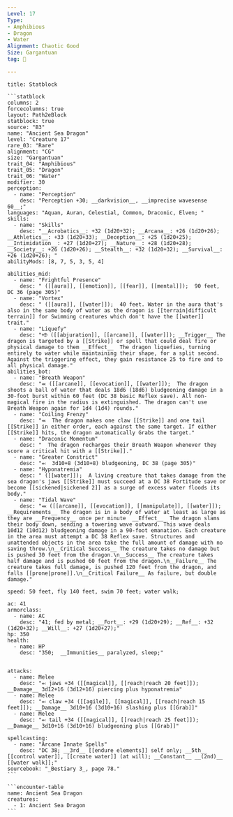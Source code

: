 ```yaml
---
Level: 17
Type:
- Amphibious
- Dragon
- Water
Alignment: Chaotic Good
Size: Gargantuan
tag: 👹

---
```


````ad-info
title: Statblock

```statblock
columns: 2
forcecolumns: true
layout: Path2eBlock
statblock: true
source: "B3"
name: "Ancient Sea Dragon"
level: "Creature 17"
rare_03: "Rare"
alignment: "CG"
size: "Gargantuan"
trait_04: "Amphibious"
trait_05: "Dragon"
trait_06: "Water"
modifier: 30
perception:
  - name: "Perception"
    desc: "Perception +30; __darkvision__, __imprecise wavesense 60__;"
languages: "Aquan, Auran, Celestial, Common, Draconic, Elven; "
skills:
  - name: "Skills"
    desc: "__Acrobatics__: +32 (1d20+32); __Arcana__: +26 (1d20+26); __Athletics__: +33 (1d20+33); __Deception__: +25 (1d20+25); __Intimidation__: +27 (1d20+27); __Nature__: +28 (1d20+28); __Society__: +26 (1d20+26); __Stealth__: +32 (1d20+32); __Survival__: +26 (1d20+26); "
abilityMods: [8, 7, 5, 3, 5, 4]

abilities_mid:
  - name: "Frightful Presence"
    desc: " ([[aura]], [[emotion]], [[fear]], [[mental]]);  90 feet, DC 36 (page 305)"
  - name: "Vortex"
    desc: " ([[aura]], [[water]]);  40 feet. Water in the aura that's also in the same body of water as the dragon is [[terrain|difficult terrain]] for Swimming creatures which don't have the [[water]] trait."
  - name: "Liquefy"
    desc: "⬲ ([[abjuration]], [[arcane]], [[water]]); __Trigger__ The dragon is targeted by a [[Strike]] or spell that could deal fire or physical damage to them __Effect__  The dragon liquefies, turning entirely to water while maintaining their shape, for a split second. Against the triggering effect, they gain resistance 25 to fire and to all physical damage."
abilities_bot:
  - name: "Breath Weapon"
    desc: "⬺ ([[arcane]], [[evocation]], [[water]]);  The dragon shoots a ball of water that deals 18d6 (18d6) bludgeoning damage in a 30-foot burst within 60 feet (DC 38 basic Reflex save). All non-magical fire in the radius is extinguished. The dragon can't use Breath Weapon again for 1d4 (1d4) rounds."
  - name: "Coiling Frenzy"
    desc: "⬺  The dragon makes one claw [[Strike]] and one tail [[Strike]] in either order, each against the same target. If either [[Strike]] hits, the dragon automatically Grabs the target."
  - name: "Draconic Momentum"
    desc: "  The dragon recharges their Breath Weapon whenever they score a critical hit with a [[Strike]]."
  - name: "Greater Constrict"
    desc: "⬻  3d10+8 (3d10+8) bludgeoning, DC 38 (page 305)"
  - name: "Hyponatremia"
    desc: " ([[water]]);  A living creature that takes damage from the sea dragon's jaws [[Strike]] must succeed at a DC 38 Fortitude save or become [[sickened|sickened 2]] as a surge of excess water floods its body."
  - name: "Tidal Wave"
    desc: "⬽ ([[arcane]], [[evocation]], [[manipulate]], [[water]]); __Requirements__ The dragon is in a body of water at least as large as they are __Frequency__ once per minute  __Effect__  The dragon slams their body down, sending a towering wave outward. This wave deals 10d12 (10d12) bludgeoning damage in a 90-foot emanation. Each creature in the area must attempt a DC 38 Reflex save. Structures and unattended objects in the area take the full amount of damage with no saving throw.\n__Critical Success__ The creature takes no damage but is pushed 30 feet from the dragon.\n__Success__ The creature takes half damage and is pushed 60 feet from the dragon.\n__Failure__ The creature takes full damage, is pushed 120 feet from the dragon, and falls [[prone|prone]].\n__Critical Failure__ As failure, but double damage."

speed: 50 feet, fly 140 feet, swim 70 feet; water walk;

ac: 41
armorclass:
  - name: AC
    desc: "41; fed by metal; __Fort__: +29 (1d20+29); __Ref__: +32 (1d20+32); __Will__: +27 (1d20+27);"
hp: 350
health:
  - name: HP
    desc: "350;  __Immunities__ paralyzed, sleep;"


attacks:
  - name: Melee
    desc: "⬻ jaws +34 ([[magical]], [[reach|reach 20 feet]]); __Damage__ 3d12+16 (3d12+16) piercing plus hyponatremia"
  - name: Melee
    desc: "⬻ claw +34 ([[agile]], [[magical]], [[reach|reach 15 feet]]); __Damage__ 3d10+16 (3d10+16) slashing plus [[Grab]]"
  - name: Melee
    desc: "⬻ tail +34 ([[magical]], [[reach|reach 25 feet]]); __Damage__ 3d10+16 (3d10+16) bludgeoning plus [[Grab]]"

spellcasting:
  - name: "Arcane Innate Spells"
    desc: "DC 38; __3rd__ [[endure elements]] self only; __5th__ [[control water]], [[create water]] (at will); __Constant__ __(2nd)__ [[water walk]];"
sourcebook: "_Bestiary 3_, page 78."
```

```encounter-table
name: Ancient Sea Dragon
creatures:
  - 1: Ancient Sea Dragon
```

````


